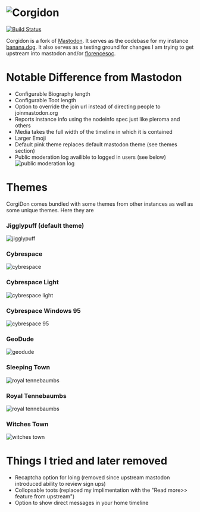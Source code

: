 ![Corgidon](https://i.imgur.com/NhZc40l.png)
========

[![Build Status](https://img.shields.io/circleci/project/github/msdos621/corgidon.svg)][circleci]

[circleci]: https://circleci.com/gh/msdos621/corgidon

Corgidon is a fork of [Mastodon](https://github.com/tootsuite/mastodon/blob/master/README.md).  It serves as the codebase for my instance [banana.dog](https://banana.dog).  It also serves as a testing ground for changes I am trying to get upstream into mastodon and/or [florencesoc](https://github.com/florence-social).

# Notable Difference from Mastodon
- Configurable Biography length 
- Configurable Toot length
- Option to override the join url instead of directing people to joinmastodon.org
- Reports instance info using the nodeinfo spec just like pleroma and others
- Media takes the full width of the timeline in which it is contained
- Larger Emoji
- Default pink theme replaces default mastodon theme (see themes section)
- Public moderation log availible to logged in users (see below)
![public moderation log](https://shiba.banana.dog/media_attachments/files/003/723/324/original/f3f160f3dc70ae2a.png)


# Themes
CorgiDon comes bundled with some themes from other instances as well as some unique themes.  Here they are
### Jigglypuff (default theme)
![jigglypuff](https://shiba.banana.dog/media_attachments/files/002/665/857/original/2f08a05dda848192.png)
### Cybrespace
![cybrespace](https://shiba.banana.dog/media_attachments/files/002/665/858/original/e514f218df0e765f.png)
### Cybrespace Light
![cybrespace light](https://shiba.banana.dog/media_attachments/files/002/665/859/original/16f4064377a62e86.png)
### Cybrespace Windows 95
![cybrespace 95](https://shiba.banana.dog/media_attachments/files/002/665/856/original/729e4612dae7fade.png)
### GeoDude
![geodude](https://shiba.banana.dog/media_attachments/files/002/665/843/original/287d96895ea60b33.png)
### Sleeping Town
![royal tennebaumbs](https://shiba.banana.dog/media_attachments/files/002/665/848/original/d0cab2a711de20a9.png)
### Royal Tennebaumbs
![royal tennebaumbs](https://shiba.banana.dog/media_attachments/files/002/665/845/original/82f3fab0f150606a.png)
### Witches Town
![witches town](https://shiba.banana.dog/media_attachments/files/002/665/844/original/bfffb692af586977.png)

# Things I tried and later removed
- Recaptcha option for loing (removed since upstream mastodon introduced ability to review sign ups)
- Collopsable toots (replaced my implimentation with the "Read more>> feature from upstream")
- Option to show direct messages in your home timeline
